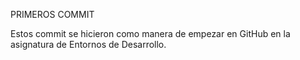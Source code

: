 PRIMEROS COMMIT

Estos commit se hicieron como manera de empezar en GitHub en la asignatura de Entornos de Desarrollo.

